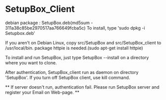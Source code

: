 # SetupBox_Client

debian package : SetupBox.deb(md5sum - 311a38c85be2970517aa766649fcba5c)
To install, type 'sudo dpkg -i Setupbox.deb'

If you aren't on Debian Linux, copy src/SetupBox and src/SetupBox_client to /usr/local/bin.
package httpie is needed.(sudo apt-get install httpie)

To install and run SetupBox, just type SetupBox --install on a directory where you want to clone.

After authentication, SetupBox_client run as daemon on directory 'SetupBox'.
If you turn off SetupBox client, use kill command.

** If server doesn't run, authentication fail. Please run SetupBox server and register your Email on Web-page. **
